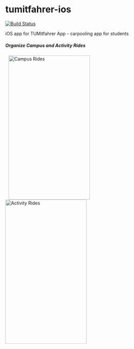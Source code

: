 tumitfahrer-ios
===============

[![Build Status](https://travis-ci.org/pkwiecien/tumitfahrer-ios.svg?branch=master)](https://travis-ci.org/pkwiecien/tumitfahrer-ios)

iOS app for TUMitfahrer App - carpooling app for students

##### Organize Campus and Activity Rides

<img src="https://raw.githubusercontent.com/pkwiecien/tumitfahrer-ios/master/screenshots/campus.png" alt="Campus Rides" width="254px" height="450px"  hspace="10"/> <img src="https://raw.githubusercontent.com/pkwiecien/tumitfahrer-ios/master/screenshots/activity.png" alt="Activity Rides" width="254px" height="450px" />

